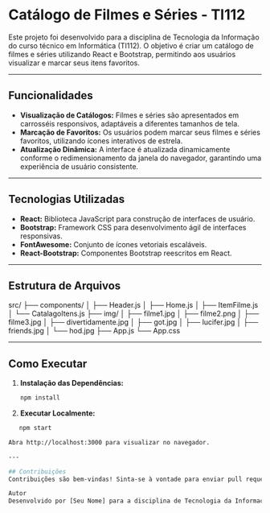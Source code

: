 # Catálogo de Filmes e Séries - TI112

Este projeto foi desenvolvido para a disciplina de Tecnologia da Informação do curso técnico em Informática (TI112). O objetivo é criar um catálogo de filmes e séries utilizando React e Bootstrap, permitindo aos usuários visualizar e marcar seus itens favoritos.

---

## Funcionalidades

- **Visualização de Catálogos:** Filmes e séries são apresentados em carrosséis responsivos, adaptáveis a diferentes tamanhos de tela.
- **Marcação de Favoritos:** Os usuários podem marcar seus filmes e séries favoritos, utilizando ícones interativos de estrela.
- **Atualização Dinâmica:** A interface é atualizada dinamicamente conforme o redimensionamento da janela do navegador, garantindo uma experiência de usuário consistente.

---

## Tecnologias Utilizadas

- **React:** Biblioteca JavaScript para construção de interfaces de usuário.
- **Bootstrap:** Framework CSS para desenvolvimento ágil de interfaces responsivas.
- **FontAwesome:** Conjunto de ícones vetoriais escaláveis.
- **React-Bootstrap:** Componentes Bootstrap reescritos em React.

---

## Estrutura de Arquivos

src/
├── components/
│ ├── Header.js
│ ├── Home.js
│ ├── ItemFilme.js
│ └── CatalagoItens.js
├── img/
│ ├── filme1.jpg
│ ├── filme2.png
│ ├── filme3.jpg
│ ├── divertidamente.jpg
│ ├── got.jpg
│ ├── lucifer.jpg
│ ├── friends.jpg
│ └── hod.jpg
├── App.js
└── App.css

---

## Como Executar

1. **Instalação das Dependências:**
   ```bash
   npm install

2. **Executar Localmente:**
 ```bash
    npm start

Abra http://localhost:3000 para visualizar no navegador.

---

## Contribuições
Contribuições são bem-vindas! Sinta-se à vontade para enviar pull requests para melhorar este projeto.

Autor
Desenvolvido por [Seu Nome] para a disciplina de Tecnologia da Informação, curso técnico em Informática - TI112.
